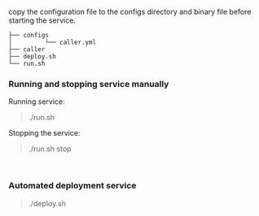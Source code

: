 
copy the configuration file to the configs directory and binary file before starting the service.

```
├── configs
│         └── caller.yml
├── caller
├── deploy.sh
└── run.sh
```

### Running and stopping service manually

Running service:

> ./run.sh

Stopping the service:

> ./run.sh stop

<br>

### Automated deployment service

> ./deploy.sh
